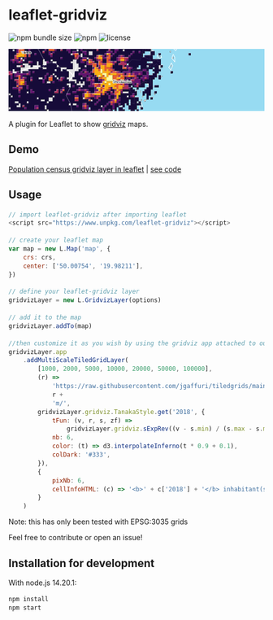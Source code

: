 # leaflet-gridviz

![npm bundle size](https://img.shields.io/bundlephobia/minzip/leaflet-gridviz)
![npm](https://img.shields.io/npm/v/leaflet-gridviz)
![license](https://img.shields.io/badge/license-EUPL-success)

<div>
    <a href="https://eurostat.github.io/leaflet-gridviz/examples/demo.html" target="_blank">
        <img src='./preview.png'>
    </a>
</div>

A plugin for Leaflet to show [gridviz](https://github.com/eurostat/gridviz) maps.

## Demo

[Population census gridviz layer in leaflet](https://eurostat.github.io/leaflet-gridviz/examples/demo.html) | [see code](./examples/demo.html)

## Usage

```JavaScript
// import leaflet-gridviz after importing leaflet
<script src="https://www.unpkg.com/leaflet-gridviz"></script>

// create your leaflet map
var map = new L.Map('map', {
    crs: crs,
    center: ['50.00754', '19.98211'],
})

// define your leaflet-gridviz layer
gridvizLayer = new L.GridvizLayer(options)

// add it to the map
gridvizLayer.addTo(map)

//then customize it as you wish by using the gridviz app attached to our GridvizLayer...
gridvizLayer.app
    .addMultiScaleTiledGridLayer(
        [1000, 2000, 5000, 10000, 20000, 50000, 100000],
        (r) =>
            'https://raw.githubusercontent.com/jgaffuri/tiledgrids/main/data/europe/population/' +
            r +
            'm/',
        gridvizLayer.gridviz.TanakaStyle.get('2018', {
            tFun: (v, r, s, zf) =>
                gridvizLayer.gridviz.sExpRev((v - s.min) / (s.max - s.min), -7),
            nb: 6,
            color: (t) => d3.interpolateInferno(t * 0.9 + 0.1),
            colDark: '#333',
        }),
        {
            pixNb: 6,
            cellInfoHTML: (c) => '<b>' + c['2018'] + '</b> inhabitant(s)',
        }
    )

```

Note: this has only been tested with EPSG:3035 grids

Feel free to contribute or open an issue!

## Installation for development

With node.js 14.20.1:

`npm install`  
`npm start`
